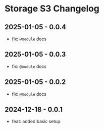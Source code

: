 # Storage S3 Changelog

## 2025-01-05 - 0.0.4

- fix: `@module` docs

## 2025-01-05 - 0.0.3

- fix: `@module` docs

## 2025-01-05 - 0.0.2

- fix: `@module` docs

## 2024-12-18 - 0.0.1

- feat: added basic setup
